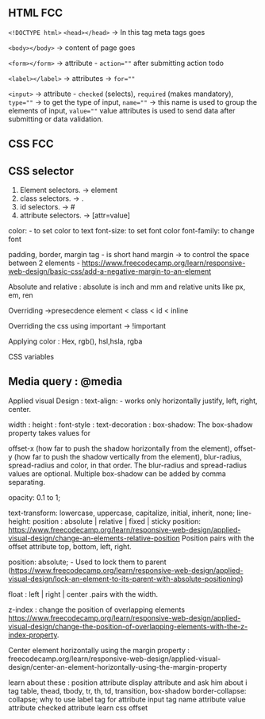 ## HTML FCC

`<!DOCTYPE html>`
`<head></head>` -> In this tag meta tags goes

`<body></body>` -> content of page goes

`<form></form>` -> attribute - `action=""` after submitting action todo

`<label></label>` -> attributes -> `for=""`

`<input>` -> attribute - `checked` (selects), `required` (makes mandatory), `type=""` -> to get the type of input, `name=""` -> this name is used to group the elements of input, `value=""` value attributes is used to send data after submitting or data validation.

## CSS FCC

## CSS selector

1. Element selectors. -> element
2. class selectors. -> .
3. id selectors. -> #
4. attribute selectors. -> [attr=value]

color: - to set color to text
font-size: to set font color
font-family: to change font

padding, border, margin tag - is short hand
margin -> to control the space between 2 elements - https://www.freecodecamp.org/learn/responsive-web-design/basic-css/add-a-negative-margin-to-an-element

Absolute and relative : absolute is inch and mm and relative units like px, em, ren

Overriding ->presecdence element < class < id < inline

Overriding the css using important -> !important

Applying color : Hex, rgb(), hsl,hsla, rgba

CSS variables

## Media query : @media

Applied visual Design :
text-align: - works only horizontally justify, left, right, center.

width :
height :
font-style :
text-decoration :
box-shadow:
The box-shadow property takes values for

offset-x (how far to push the shadow horizontally from the element),
offset-y (how far to push the shadow vertically from the element),
blur-radius,
spread-radius and
color, in that order.
The blur-radius and spread-radius values are optional.
Multiple box-shadow can be added by comma separating.

opacity: 0.1 to 1;

text-transform: lowercase, uppercase, capitalize, initial, inherit, none;
line-height:
position : absolute | relative | fixed | sticky
position: https://www.freecodecamp.org/learn/responsive-web-design/applied-visual-design/change-an-elements-relative-position
Position pairs with the offset attribute top, bottom, left, right.

position: absolute; - Used to lock them to parent (https://www.freecodecamp.org/learn/responsive-web-design/applied-visual-design/lock-an-element-to-its-parent-with-absolute-positioning)

float : left | right | center .pairs with the width.

z-index : change the position of overlapping elements
https://www.freecodecamp.org/learn/responsive-web-design/applied-visual-design/change-the-position-of-overlapping-elements-with-the-z-index-property.

Center element horizontally using the margin property : freecodecamp.org/learn/responsive-web-design/applied-visual-design/center-an-element-horizontally-using-the-margin-property

learn about these :
position attribute
display attribute
and ask him about i tag
table, thead, tbody, tr, th, td, transition, box-shadow
border-collapse: collapse;
why to use label tag for attribute
input tag name attribute value attribute checked attribute
learn css offset
